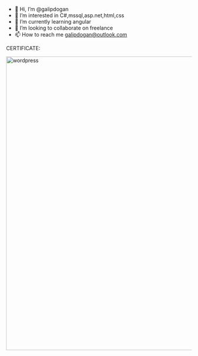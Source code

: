 - 👋 Hi, I’m @galipdogan
- 👀 I’m interested in C#,mssql,asp.net,html,css
- 🌱 I’m currently learning angular
- 💞️ I’m looking to collaborate on freelance
- 📫 How to reach me galipdogan@outlook.com

<!---
galipdogan/galipdogan is a ✨ special ✨ repository because its `README.md` (this file) appears on your GitHub profile.
You can click the Preview link to take a look at your changes.
--->
CERTIFICATE:


<img width="796" alt="wordpress" src="https://github.com/user-attachments/assets/13e11e24-71ea-4143-84be-7648d907e0d3">
